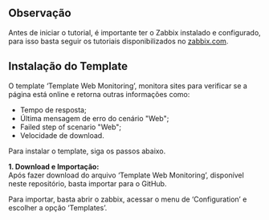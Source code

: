 ## Observação
Antes de iniciar o tutorial, é importante ter o Zabbix instalado e configurado, para isso basta seguir os tutoriais disponibilizados no [zabbix.com](https://www.zabbix.com/documentation/5.2/pt/manual/installation/instal).

## Instalação do Template 

O template ‘Template Web Monitoring’, monitora sites para verificar se a página está online e retorna outras informações como:

- Tempo de resposta;
- Última mensagem de erro do cenário "Web";
- Failed step of scenario "Web";
- Velocidade de download.

Para instalar o template, siga os passos abaixo. 

**1. Download e Importação:**\
Após fazer download do arquivo ‘Template Web Monitoring’, disponível neste repositório, basta importar para o GitHub.

Para importar, basta abrir o zabbix, acessar o menu de ‘Configuration’ e escolher a opção ‘Templates’.
